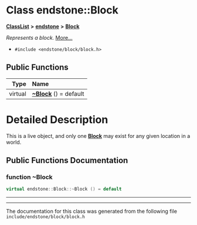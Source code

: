 

# Class endstone::Block



[**ClassList**](annotated.md) **>** [**endstone**](namespaceendstone.md) **>** [**Block**](classendstone_1_1Block.md)



_Represents a block._ [More...](#detailed-description)

* `#include <endstone/block/block.h>`





































## Public Functions

| Type | Name |
| ---: | :--- |
| virtual  | [**~Block**](#function-block) () = default<br> |




























# Detailed Description


This is a live object, and only one [**Block**](classendstone_1_1Block.md) may exist for any given location in a world. 


    
## Public Functions Documentation




### function ~Block 

```C++
virtual endstone::Block::~Block () = default
```




<hr>

------------------------------
The documentation for this class was generated from the following file `include/endstone/block/block.h`

